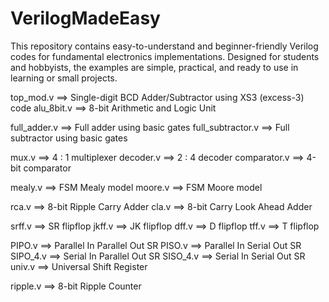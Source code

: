 # VerilogMadeEasy
This repository contains easy-to-understand and beginner-friendly Verilog codes for fundamental electronics implementations. Designed for students and hobbyists, the examples are simple, practical, and ready to use in learning or small projects.

top_mod.v ==> Single-digit BCD Adder/Subtractor using XS3 (excess-3) code
alu_8bit.v ==> 8-bit Arithmetic and Logic Unit

full_adder.v ==> Full adder using basic gates
full_subtractor.v ==> Full subtractor using basic gates

mux.v ==> 4 : 1 multiplexer
decoder.v ==> 2 : 4 decoder
comparator.v ==> 4-bit comparator

mealy.v ==> FSM Mealy model
moore.v ==> FSM Moore model

rca.v ==> 8-bit Ripple Carry Adder
cla.v ==> 8-bit Carry Look Ahead Adder

srff.v ==> SR flipflop
jkff.v ==> JK flipflop
dff.v ==> D flipflop
tff.v ==> T flipflop

PIPO.v ==> Parallel In Parallel Out SR
PISO.v ==> Parallel In Serial Out SR
SIPO_4.v ==> Serial In Parallel Out SR
SISO_4.v ==> Serial In Serial Out SR
univ.v ==> Universal Shift Register

ripple.v ==> 8-bit Ripple Counter




